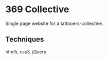 # 369 Collective
Single page website for a tattooers-collective.

## Techniques 
html5, css3, jQuery